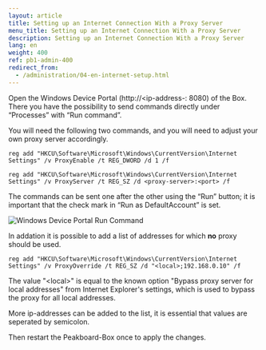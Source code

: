 ```yaml
---
layout: article
title: Setting up an Internet Connection With a Proxy Server
menu_title: Setting up an Internet Connection With a Proxy Server
description: Setting up an Internet Connection With a Proxy Server
lang: en
weight: 400
ref: pb1-admin-400
redirect_from:
  - /administration/04-en-internet-setup.html
---
```


Open the Windows Device Portal (http://<ip-address-<peakboard>: 8080) of the Box.
There you have the possibility to send commands directly under “Processes” with “Run command”.

You will need the following two commands, and you will need to adjust your own proxy server accordingly.


```
reg add "HKCU\Software\Microsoft\Windows\CurrentVersion\Internet Settings" /v ProxyEnable /t REG_DWORD /d 1 /f
```


```
reg add "HKCU\Software\Microsoft\Windows\CurrentVersion\Internet Settings" /v ProxyServer /t REG_SZ /d <proxy-server>:<port> /f
```

The commands can be sent one after the other using the “Run” button; it is important that the check mark in “Run as DefaultAccount” is set.

![Windows Device Portal Run Command](/assets/images/admin/internet-setup/proxy.png)

In addation it is possible to add a list of addresses for which **no** proxy should be used.

```
reg add "HKCU\Software\Microsoft\Windows\CurrentVersion\Internet Settings" /v ProxyOverride /t REG_SZ /d "<local>;192.168.0.10" /f
```

The value "\<local\>" is equal to the known option "Bypass proxy server for local addresses" from Internet Explorer's settings, which is used to bypass the proxy for all local addresses.

More ip-addresses can be added to the list, it is essential that values are seperated by semicolon.

Then restart the Peakboard-Box once to apply the changes.
